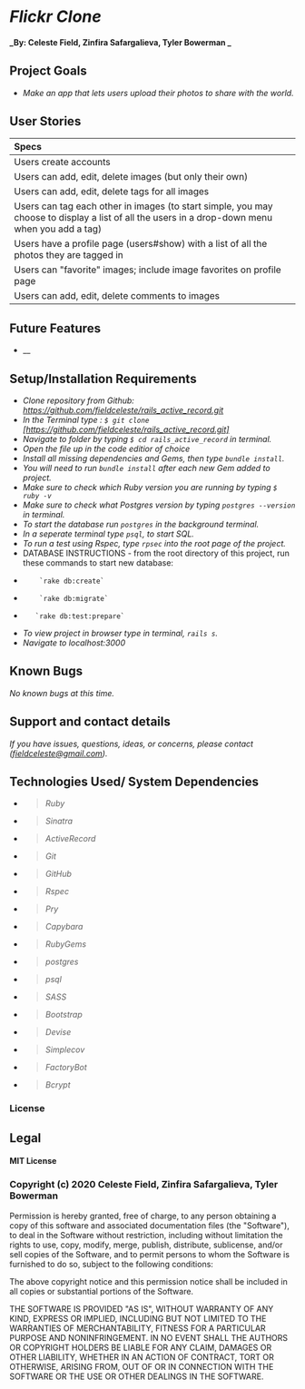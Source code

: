 # _Flickr Clone_


#### _By: Celeste Field, Zinfira Safargalieva, Tyler Bowerman _

## Project Goals
* _Make an app that lets users upload their photos to share with the world._

## User Stories
|Specs|
| :-----|
| Users create accounts | 
| Users can add, edit, delete images (but only their own)|
| Users can add, edit, delete tags for all images|
| Users can tag each other in images (to start simple, you may choose to display a list of all the users in a drop-down menu when you add a tag) | 
| Users have a profile page (users#show) with a list of all the photos they are tagged in| 
| Users can "favorite" images; include image favorites on profile page| 
| Users can add, edit, delete comments to images |


## Future Features
* __

## Setup/Installation Requirements

* _Clone repository from Github: https://github.com/fieldceleste/rails_active_record.git_
* _In the Terminal type : `$ git clone` [https://github.com/fieldceleste/rails_active_record.git]_
* _Navigate to folder by typing  `$ cd rails_active_record` in terminal._
* _Open the file up in the code editior of choice_
* _Install all missing dependencies and Gems, then type `bundle install`._
* _You will need to run `bundle install` after each new Gem added to project._
* _Make sure to check which Ruby version you are running by typing `$ ruby -v`_
* _Make sure to check what Postgres version by typing `postgres --version` in terminal._
* _To start the database run `postgres` in the background terminal._
* _In a seperate terminal type `psql`, to start SQL._
* _To run a test using Rspec, type `rpsec` into the root page of the project._
* DATABASE INSTRUCTIONS - from the root directory of this project, run these commands to start new database:
*         `rake db:create`
*         `rake db:migrate`
*        `rake db:test:prepare`

* _To view project in browser type in terminal, `rails s`._
* _Navigate to localhost:3000_


## Known Bugs
_No known bugs at this time._

## Support and contact details
_If you have issues, questions, ideas, or concerns, please contact (fieldceleste@gmail.com)._

## Technologies Used/ System Dependencies

* >_Ruby_
* >_Sinatra_
* >_ActiveRecord_
* >_Git_
* >_GitHub_
* >_Rspec_
* >_Pry_
* >_Capybara_
* >_RubyGems_
* >_postgres_
* >_psql_
* >_SASS_
* >_Bootstrap_
* >_Devise_
* >_Simplecov_
* >_FactoryBot_
* >_Bcrypt_


### License
## Legal

#### MIT License

### Copyright (c) 2020 Celeste Field, Zinfira Safargalieva, Tyler Bowerman

Permission is hereby granted, free of charge, to any person obtaining a copy
of this software and associated documentation files (the "Software"), to deal
in the Software without restriction, including without limitation the rights
to use, copy, modify, merge, publish, distribute, sublicense, and/or sell
copies of the Software, and to permit persons to whom the Software is
furnished to do so, subject to the following conditions:

The above copyright notice and this permission notice shall be included in all
copies or substantial portions of the Software.

THE SOFTWARE IS PROVIDED "AS IS", WITHOUT WARRANTY OF ANY KIND, EXPRESS OR
IMPLIED, INCLUDING BUT NOT LIMITED TO THE WARRANTIES OF MERCHANTABILITY,
FITNESS FOR A PARTICULAR PURPOSE AND NONINFRINGEMENT. IN NO EVENT SHALL THE
AUTHORS OR COPYRIGHT HOLDERS BE LIABLE FOR ANY CLAIM, DAMAGES OR OTHER
LIABILITY, WHETHER IN AN ACTION OF CONTRACT, TORT OR OTHERWISE, ARISING FROM,
OUT OF OR IN CONNECTION WITH THE SOFTWARE OR THE USE OR OTHER DEALINGS IN THE
SOFTWARE.
